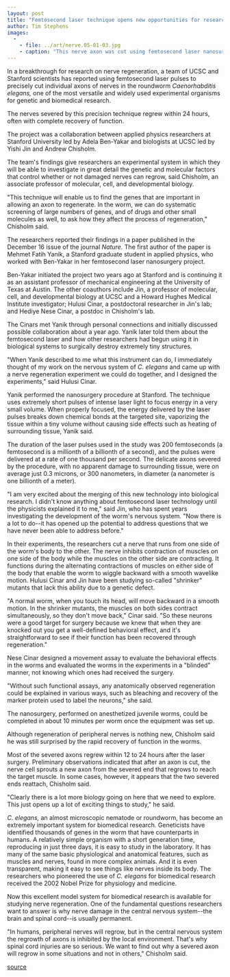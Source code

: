 ```yaml
---
layout: post
title: "Femtosecond laser technique opens new opportunities for research on nerve regeneration"
author: Tim Stephens
images:
  -
    - file: ../art/nerve.05-01-03.jpg
    - caption: "This nerve axon was cut using femtosecond laser nanosurgery. Photo: Yanik et al."
---
```


In a breakthrough for research on nerve regeneration, a team of UCSC and Stanford scientists has reported using femtosecond laser pulses to precisely cut individual axons of nerves in the roundworm _Caenorhabditis elegans,_ one of the most versatile and widely used experimental organisms for genetic and biomedical research.

The nerves severed by this precision technique regrew within 24 hours, often with complete recovery of function.   

The project was a collaboration between applied physics researchers at Stanford University led by Adela Ben-Yakar and biologists at UCSC led by Yishi Jin and Andrew Chisholm.  

The team's findings give researchers an experimental system in which they will be able to investigate in great detail the genetic and molecular factors that control whether or not damaged nerves can regrow, said Chisholm, an associate professor of molecular, cell, and developmental biology.   

"This technique will enable us to find the genes that are important in allowing an axon to regenerate. In the worm, we can do systematic screening of large numbers of genes, and of drugs and other small molecules as well, to ask how they affect the process of regeneration," Chisholm said.   

The researchers reported their findings in a paper published in the December 16 issue of the journal _Nature._ The first author of the paper is Mehmet Fatih Yanik, a Stanford graduate student in applied physics, who worked with Ben-Yakar in her femtosecond laser nanosurgery project.

Ben-Yakar initiated the project two years ago at Stanford and is continuing it as an assistant professor of mechanical engineering at the University of Texas at Austin. The other coauthors include Jin, a professor of molecular, cell, and developmental biology at UCSC and a Howard Hughes Medical Institute investigator; Hulusi Cinar, a postdoctoral researcher in Jin's lab; and Hediye Nese Cinar, a postdoc in Chisholm's lab.   

The Cinars met Yanik through personal connections and initially discussed possible collaboration about a year ago. Yanik later told them about the femtosecond laser and how other researchers had begun using it in biological systems to surgically destroy extremely tiny structures.   

"When Yanik described to me what this instrument can do, I immediately thought of my work on the nervous system of _C. elegans_ and came up with a nerve regeneration experiment we could do together, and I designed the experiments," said Hulusi Cinar.   

Yanik performed the nanosurgery procedure at Stanford. The technique uses extremely short pulses of intense laser light to focus energy in a very small volume. When properly focused, the energy delivered by the laser pulses breaks down chemical bonds at the targeted site, vaporizing the tissue within a tiny volume without causing side effects such as heating of surrounding tissue, Yanik said.   

The duration of the laser pulses used in the study was 200 femtoseconds (a femtosecond is a millionth of a billionth of a second), and the pulses were delivered at a rate of one thousand per second. The delicate axons severed by the procedure, with no apparent damage to surrounding tissue, were on average just 0.3 microns, or 300 nanometers, in diameter (a nanometer is one billionth of a meter).   

"I am very excited about the merging of this new technology into biological research. I didn't know anything about femtosecond laser technology until the physicists explained it to me," said Jin, who has spent years investigating the development of the worm's nervous system. "Now there is a lot to do--it has opened up the potential to address questions that we have never been able to address before."   

In their experiments, the researchers cut a nerve that runs from one side of the worm's body to the other. The nerve inhibits contraction of muscles on one side of the body while the muscles on the other side are contracting. It functions during the alternating contractions of muscles on either side of the body that enable the worm to wiggle backward with a smooth wavelike motion. Hulusi Cinar and Jin have been studying so-called "shrinker" mutants that lack this ability due to a genetic defect.  

"A normal worm, when you touch its head, will move backward in a smooth motion. In the shrinker mutants, the muscles on both sides contract simultaneously, so they don't move back," Cinar said. "So these neurons were a good target for surgery because we knew that when they are knocked out you get a well-defined behavioral effect, and it's straightforward to see if their function has been recovered through regeneration."   

Nese Cinar designed a movement assay to evaluate the behavioral effects in the worms and evaluated the worms in the experiments in a "blinded" manner, not knowing which ones had received the surgery.   

"Without such functional assays, any anatomically observed regeneration could be explained in various ways, such as bleaching and recovery of the marker protein used to label the neurons," she said.  

The nanosurgery, performed on anesthetized juvenile worms, could be completed in about 10 minutes per worm once the equipment was set up.

Although regeneration of peripheral nerves is nothing new, Chisholm said he was still surprised by the rapid recovery of function in the worms.

Most of the severed axons regrew within 12 to 24 hours after the laser surgery. Preliminary observations indicated that after an axon is cut, the nerve cell sprouts a new axon from the severed end that regrows to reach the target muscle. In some cases, however, it appears that the two severed ends reattach, Chisholm said.  

"Clearly there is a lot more biology going on here that we need to explore. This just opens up a lot of exciting things to study," he said.  

_C. elegans,_ an almost microscopic nematode or roundworm, has become an extremely important system for biomedical research. Geneticists have identified thousands of genes in the worm that have counterparts in humans. A relatively simple organism with a short generation time, reproducing in just three days, it is easy to study in the laboratory. It has many of the same basic physiological and anatomical features, such as muscles and nerves, found in more complex animals. And it is even transparent, making it easy to see things like nerves inside its body. The researchers who pioneered the use of _C. elegans_ for biomedical research received the 2002 Nobel Prize for physiology and medicine.   

Now this excellent model system for biomedical research is available for studying nerve regeneration. One of the fundamental questions researchers want to answer is why nerve damage in the central nervous system--the brain and spinal cord--is usually permanent.  

"In humans, peripheral nerves will regrow, but in the central nervous system the regrowth of axons is inhibited by the local environment. That's why spinal cord injuries are so serious. We want to find out why a severed axon will regrow in some situations and not in others," Chisholm said.  

[source](http://www1.ucsc.edu/currents/04-05/01-03/regeneration.asp "Permalink to regeneration")
